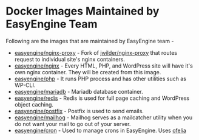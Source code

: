 # Docker Images Maintained by EasyEngine Team

Following are the images that are maintained by EasyEngine team - 

 * [easyengine/nginx-proxy](https://hub.docker.com/r/easyengine/nginx-proxy/) - Fork of [jwilder/nginx-proxy](https://github.com/jwilder/nginx-proxy) that routes request to individual site's nginx containers.
 * [easyengine/nginx](https://hub.docker.com/r/easyengine/nginx/) - Every HTML, PHP, and WordPress site will have it's own nginx container. They will be created from this image.
 * [easyengine/php](https://hub.docker.com/r/easyengine/php/) - It runs PHP process and has other utilities such as WP-CLI.
 * [easyengine/mariadb](https://hub.docker.com/r/easyengine/mariadb/) - Mariadb database container.
 * [easyengine/redis](https://hub.docker.com/r/easyengine/redis/) - Redis is used for full page caching and WordPress object caching.
 * [easyengine/postfix](https://hub.docker.com/r/easyengine/postfix/) - Postfix is used to send emails.
 * [easyengine/mailhog](https://hub.docker.com/r/easyengine/mailhog/) - Mailhog serves as a mailcatcher utility when you do not want your mail to go out of your server.
 * [easyengine/cron](https://hub.docker.com/r/easyengine/cron/) - Used to manage crons in EasyEngine. Uses [ofelia](https://github.com/mcuadros/ofelia/)
